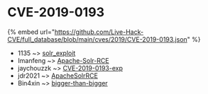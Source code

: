 # CVE-2019-0193
{% embed url="https://github.com/Live-Hack-CVE/full_database/blob/main/cves/2019/CVE-2019-0193.json" %}

* 1135 ~> [solr_exploit](https://www.alice-snow.ru/2019/database/cve-2019-0193/solr_exploit-1135)
* Imanfeng ~> [Apache-Solr-RCE](https://www.alice-snow.ru/2019/database/cve-2019-0193/apache-solr-rce-imanfeng)
* jaychouzzk ~> [CVE-2019-0193-exp](https://www.alice-snow.ru/2019/database/cve-2019-0193/cve-2019-0193-exp-jaychouzzk)
* jdr2021 ~> [ApacheSolrRCE](https://www.alice-snow.ru/2019/database/cve-2019-0193/apachesolrrce-jdr2021)
* Bin4xin ~> [bigger-than-bigger](https://www.alice-snow.ru/2019/database/cve-2019-0193/bigger-than-bigger-bin4xin)